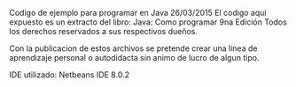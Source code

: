 Codigo de ejemplo para programar en Java 26/03/2015
El codigo aqui expuesto es un extracto del libro:
Java: Como programar 9na Edición
Todos los derechos reservados a sus respectivos dueños.

Con la publicacion de estos archivos se pretende crear una linea de aprendizaje personal
o autodidacta sin animo de lucro de algun tipo.

IDE utilizado: Netbeans IDE 8.0.2
